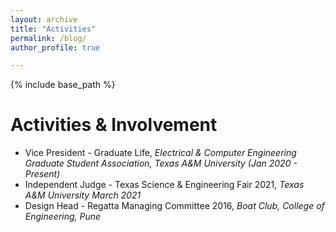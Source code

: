 ```yaml
---
layout: archive
title: "Activities"
permalink: /blog/
author_profile: true

---
```


{% include base_path %}

Activities & Involvement
======
* Vice President - Graduate Life, *Electrical & Computer Engineering Graduate Student Association, Texas A&M University (Jan 2020 - Present)*
* Independent Judge - Texas Science & Engineering Fair 2021, *Texas A&M University March 2021*
* Design Head - Regatta Managing Committee 2016, *Boat Club, College of Engineering, Pune*

 
 
  



  

  

  


